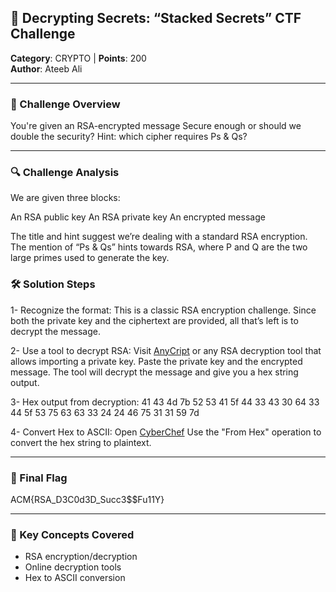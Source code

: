 ## 🧩 Decrypting Secrets: “Stacked Secrets” CTF Challenge

**Category**: CRYPTO | **Points**: 200  
**Author**: Ateeb Ali

---

### 🔐 Challenge Overview

You're given an RSA-encrypted message Secure enough or should we double the security?
Hint: which cipher requires Ps & Qs?

---

### 🔍 Challenge Analysis
We are given three blocks:

An RSA public key
An RSA private key
An encrypted message

The title and hint suggest we’re dealing with a standard RSA encryption. The mention of “Ps & Qs” hints towards RSA, where P and Q are the two large primes used to generate the key.

### 🛠️ Solution Steps
1- Recognize the format:
This is a classic RSA encryption challenge.
Since both the private key and the ciphertext are provided, all that’s left is to decrypt the message.

2- Use a tool to decrypt RSA:
Visit [AnyCript](https://anycript.com/) or any RSA decryption tool that allows importing a private key.
Paste the private key and the encrypted message.
The tool will decrypt the message and give you a hex string output.

3- Hex output from decryption:
41 43 4d 7b 52 53 41 5f 44 33 43 30 64 33 44 5f 53 75 63 63 33 24 24 46 75 31 31 59 7d

4- Convert Hex to ASCII:
Open [CyberChef](https://gchq.github.io/CyberChef/)
Use the "From Hex" operation to convert the hex string to plaintext.

---

### 🎯 Final Flag

ACM{RSA_D3C0d3D_Succ3$$Fu11Y}

---

### 🧠 Key Concepts Covered

- RSA encryption/decryption
- Online decryption tools
- Hex to ASCII conversion

